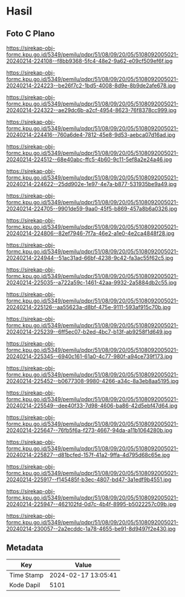 # Hasil

## Foto C Plano

https://sirekap-obj-formc.kpu.go.id/5349/pemilu/pdpr/51/08/09/20/05/5108092005021-20240214-224108--f8bb9368-5fc4-48e2-9a62-e09cf509ef6f.jpg

https://sirekap-obj-formc.kpu.go.id/5349/pemilu/pdpr/51/08/09/20/05/5108092005021-20240214-224223--be26f7c2-1bd5-4008-8d9e-8b9de2afe678.jpg

https://sirekap-obj-formc.kpu.go.id/5349/pemilu/pdpr/51/08/09/20/05/5108092005021-20240214-224322--ae29dc6b-a2cf-4954-8623-76f8378cc999.jpg

https://sirekap-obj-formc.kpu.go.id/5349/pemilu/pdpr/51/08/09/20/05/5108092005021-20240214-224416--760a6de4-7812-45e8-9d53-aebca07d16ad.jpg

https://sirekap-obj-formc.kpu.go.id/5349/pemilu/pdpr/51/08/09/20/05/5108092005021-20240214-224512--68e40abc-ffc5-4b60-9c11-5ef8a2e24a46.jpg

https://sirekap-obj-formc.kpu.go.id/5349/pemilu/pdpr/51/08/09/20/05/5108092005021-20240214-224622--25dd902e-1e97-4e7a-b877-531935be9a49.jpg

https://sirekap-obj-formc.kpu.go.id/5349/pemilu/pdpr/51/08/09/20/05/5108092005021-20240214-224705--9901de59-9aa0-45f5-b869-457a8b6a0326.jpg

https://sirekap-obj-formc.kpu.go.id/5349/pemilu/pdpr/51/08/09/20/05/5108092005021-20240214-224806--82ef7946-7f7a-46e2-a1e0-4e2ca4848f28.jpg

https://sirekap-obj-formc.kpu.go.id/5349/pemilu/pdpr/51/08/09/20/05/5108092005021-20240214-224944--51ac31ad-66bf-4238-9c42-fa3ac55f62c5.jpg

https://sirekap-obj-formc.kpu.go.id/5349/pemilu/pdpr/51/08/09/20/05/5108092005021-20240214-225035--a722a59c-1461-42aa-9932-2a5884db2c55.jpg

https://sirekap-obj-formc.kpu.go.id/5349/pemilu/pdpr/51/08/09/20/05/5108092005021-20240214-225126--aa55623a-d8bf-475e-9111-593af915c70b.jpg

https://sirekap-obj-formc.kpu.go.id/5349/pemilu/pdpr/51/08/09/20/05/5108092005021-20240214-225239--6ff5ec07-b2ed-4bc7-b13f-ab9258f1d649.jpg

https://sirekap-obj-formc.kpu.go.id/5349/pemilu/pdpr/51/08/09/20/05/5108092005021-20240214-225345--6940c161-61a0-4c77-980f-a94ce739f173.jpg

https://sirekap-obj-formc.kpu.go.id/5349/pemilu/pdpr/51/08/09/20/05/5108092005021-20240214-225452--b0677308-9980-4266-a34c-8a3eb8aa5195.jpg

https://sirekap-obj-formc.kpu.go.id/5349/pemilu/pdpr/51/08/09/20/05/5108092005021-20240214-225549--dee40f33-7d98-4606-ba86-42d5ebf47d64.jpg

https://sirekap-obj-formc.kpu.go.id/5349/pemilu/pdpr/51/08/09/20/05/5108092005021-20240214-225647--76fb5f6a-f273-4667-94da-a11b1064280b.jpg

https://sirekap-obj-formc.kpu.go.id/5349/pemilu/pdpr/51/08/09/20/05/5108092005021-20240214-225827--d81bcfed-157f-41a2-9ffa-4d795d68c65e.jpg

https://sirekap-obj-formc.kpu.go.id/5349/pemilu/pdpr/51/08/09/20/05/5108092005021-20240214-225917--f145485f-b3ec-4807-bd47-3a1edf9b4551.jpg

https://sirekap-obj-formc.kpu.go.id/5349/pemilu/pdpr/51/08/09/20/05/5108092005021-20240214-225947--462102fd-0d7c-4b4f-8995-b5022257c09b.jpg

https://sirekap-obj-formc.kpu.go.id/5349/pemilu/pdpr/51/08/09/20/05/5108092005021-20240214-230057--2a2ecddc-1a78-4655-be91-8d9497f2e430.jpg


## Metadata

| Key        | Value               |
| ---------- | ------------------- |
| Time Stamp | 2024-02-17 13:05:41 |
| Kode Dapil | 5101                |



